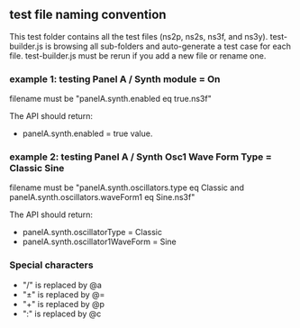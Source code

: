 
## test file naming convention

This test folder contains all the test files (ns2p, ns2s, ns3f, and ns3y). test-builder.js is browsing all sub-folders and auto-generate a test case for each file. test-builder.js must be rerun if you add a new file or rename one.

### example 1: testing Panel A / Synth module = On

filename must be "panelA.synth.enabled eq true.ns3f"

The API should return:
 - panelA.synth.enabled = true value.

### example 2: testing Panel A / Synth Osc1 Wave Form Type = Classic Sine

filename must be "panelA.synth.oscillators.type eq Classic and panelA.synth.oscillators.waveForm1 eq Sine.ns3f"

The API should return:
- panelA.synth.oscillatorType = Classic
- panelA.synth.oscillator1WaveForm = Sine

### Special characters
- "/" is replaced by @a
- "±" is replaced by @=
- "+" is replaced by @p
- ":" is replaced by @c

